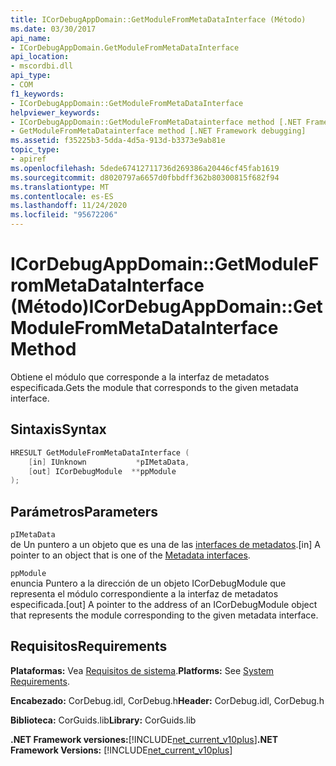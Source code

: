 ```yaml
---
title: ICorDebugAppDomain::GetModuleFromMetaDataInterface (Método)
ms.date: 03/30/2017
api_name:
- ICorDebugAppDomain.GetModuleFromMetaDataInterface
api_location:
- mscordbi.dll
api_type:
- COM
f1_keywords:
- ICorDebugAppDomain::GetModuleFromMetaDataInterface
helpviewer_keywords:
- ICorDebugAppDomain::GetModuleFromMetaDatainterface method [.NET Framework debugging]
- GetModuleFromMetaDatainterface method [.NET Framework debugging]
ms.assetid: f35225b3-5dda-4d5a-913d-b3373e9ab81e
topic_type:
- apiref
ms.openlocfilehash: 5dede67412711736d269386a20446cf45fab1619
ms.sourcegitcommit: d8020797a6657d0fbbdff362b80300815f682f94
ms.translationtype: MT
ms.contentlocale: es-ES
ms.lasthandoff: 11/24/2020
ms.locfileid: "95672206"
---
```

# <a name="icordebugappdomaingetmodulefrommetadatainterface-method"></a><span data-ttu-id="6d471-102">ICorDebugAppDomain::GetModuleFromMetaDataInterface (Método)</span><span class="sxs-lookup"><span data-stu-id="6d471-102">ICorDebugAppDomain::GetModuleFromMetaDataInterface Method</span></span>

<span data-ttu-id="6d471-103">Obtiene el módulo que corresponde a la interfaz de metadatos especificada.</span><span class="sxs-lookup"><span data-stu-id="6d471-103">Gets the module that corresponds to the given metadata interface.</span></span>  
  
## <a name="syntax"></a><span data-ttu-id="6d471-104">Sintaxis</span><span class="sxs-lookup"><span data-stu-id="6d471-104">Syntax</span></span>  
  
```cpp  
HRESULT GetModuleFromMetaDataInterface (  
    [in] IUnknown           *pIMetaData,  
    [out] ICorDebugModule  **ppModule  
);  
```  
  
## <a name="parameters"></a><span data-ttu-id="6d471-105">Parámetros</span><span class="sxs-lookup"><span data-stu-id="6d471-105">Parameters</span></span>  

 `pIMetaData`  
 <span data-ttu-id="6d471-106">de Un puntero a un objeto que es una de las [interfaces de metadatos](../metadata/metadata-interfaces.md).</span><span class="sxs-lookup"><span data-stu-id="6d471-106">[in] A pointer to an object that is one of the [Metadata interfaces](../metadata/metadata-interfaces.md).</span></span>  
  
 `ppModule`  
 <span data-ttu-id="6d471-107">enuncia Puntero a la dirección de un objeto ICorDebugModule que representa el módulo correspondiente a la interfaz de metadatos especificada.</span><span class="sxs-lookup"><span data-stu-id="6d471-107">[out] A pointer to the address of an ICorDebugModule object that represents the module corresponding to the given metadata interface.</span></span>  
  
## <a name="requirements"></a><span data-ttu-id="6d471-108">Requisitos</span><span class="sxs-lookup"><span data-stu-id="6d471-108">Requirements</span></span>  

 <span data-ttu-id="6d471-109">**Plataformas:** Vea [Requisitos de sistema](../../get-started/system-requirements.md).</span><span class="sxs-lookup"><span data-stu-id="6d471-109">**Platforms:** See [System Requirements](../../get-started/system-requirements.md).</span></span>  
  
 <span data-ttu-id="6d471-110">**Encabezado:** CorDebug.idl, CorDebug.h</span><span class="sxs-lookup"><span data-stu-id="6d471-110">**Header:** CorDebug.idl, CorDebug.h</span></span>  
  
 <span data-ttu-id="6d471-111">**Biblioteca:** CorGuids.lib</span><span class="sxs-lookup"><span data-stu-id="6d471-111">**Library:** CorGuids.lib</span></span>  
  
 <span data-ttu-id="6d471-112">**.NET Framework versiones:**[!INCLUDE[net_current_v10plus](../../../../includes/net-current-v10plus-md.md)]</span><span class="sxs-lookup"><span data-stu-id="6d471-112">**.NET Framework Versions:** [!INCLUDE[net_current_v10plus](../../../../includes/net-current-v10plus-md.md)]</span></span>
